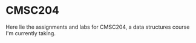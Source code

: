 # CMSC204
Here lie the assignments and labs for CMSC204, a data structures course I'm currently taking.
